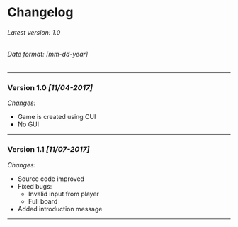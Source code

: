 # **Changelog**
###### Latest version: *1.0*
###### *Date format: [mm-dd-year]*

---

### **Version 1.0** *[11/04-2017]*
*Changes:*
* Game is created using CUI
* No GUI

---

### **Version 1.1** *[11/07-2017]*
*Changes:*
* Source code improved
* Fixed bugs: 
    * Invalid input from player
    * Full board
* Added introduction message

---


